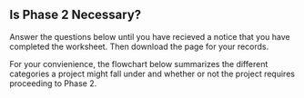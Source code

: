 ## Is Phase 2 Necessary? 
Answer the questions below until you have recieved a notice that you have completed the worksheet. 
Then download the page for your records.

For your convienience, the flowchart below summarizes the different categories a
project might fall under and whether or not the project requires proceeding to
Phase 2.
